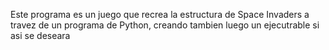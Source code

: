 Este programa es un juego que recrea la estructura de Space Invaders a travez de un programa de Python, creando tambien luego un ejecutrable si asi se deseara
